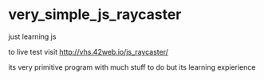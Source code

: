 # very_simple_js_raycaster
just learning js

to live test visit http://vhs.42web.io/js_raycaster/

its very primitive program with much stuff to do but its learning expierience
